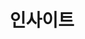 ---
sectionid: insight
sectionclass: h1
parent-id: interaction
is-parent: yes
title: 인사이트
number: 6000
---